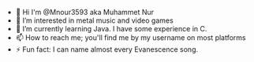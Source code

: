- 👋 Hi I'm @Mnour3593 aka Muhammet Nur
- 👀 I’m interested in metal music and video games
- 🌱 I’m currently learning Java. I have some experience in C.
- 📫 How to reach me; you'll find me by my username on most platforms
- ⚡ Fun fact: I can name almost every Evanescence song.
<!---
Mnour3593/Mnour3593 is a ✨ special ✨ repository because its `README.md` (this file) appears on your GitHub profile.
You can click the Preview link to take a look at your changes.
--->
